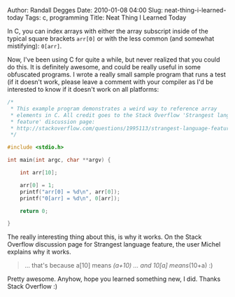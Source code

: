 Author: Randall Degges
Date: 2010-01-08 04:00
Slug: neat-thing-i-learned-today
Tags: c, programming
Title: Neat Thing I Learned Today


In C, you can index arrays with either the array subscript inside of the typical
square brackets `arr[0]` or with the less common (and somewhat mistifying):
`0[arr]`.

Now, I've been using C for quite a while, but never realized that you could do
this. It is definitely awesome, and could be really useful in some obfuscated
programs. I wrote a really small sample program that runs a test (if it doesn't
work, please leave a comment with your compiler as I'd be interested to know if
it doesn't work on all platforms:

``` c
/*
 * This example program demonstrates a weird way to reference array
 * elements in C. All credit goes to the Stack Overflow 'Strangest language
 * feature' discussion page:
 * http://stackoverflow.com/questions/1995113/strangest-language-feature
 */

#include <stdio.h>

int main(int argc, char **argv) {

    int arr[10];

    arr[0] = 1;
    printf("arr[0] = %d\n", arr[0]);
    printf("0[arr] = %d\n", 0[arr]);

    return 0;

}
```

The really interesting thing about this, is why it works. On the Stack Overflow
discussion page for Strangest language feature, the user Michel explains why it
works.

> … that's because a[10] means *(a+10) … and 10[a] means*(10+a) :)

Pretty awesome. Anyhow, hope you learned something new, I did. Thanks Stack
Overflow :)
